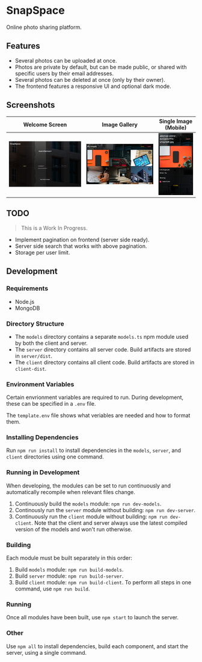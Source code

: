 # SnapSpace
Online photo sharing platform.

## Features

- Several photos can be uploaded at once.
- Photos are private by default, but can be made public, or shared with specific users by their email addresses.
- Several photos can be deleted at once (only by their owner).
- The frontend features a responsive UI and optional dark mode.

## Screenshots

| Welcome Screen                                             | Image Gallery                                             | Single Image (Mobile)                                        |
| ---------------------------------------------------------- | --------------------------------------------------------- | ------------------------------------------------------------ |
| <img src="./screenshots/welcome.png" alt="Welcome view" /> | <img src="./screenshots/images.png" alt="Gallery view" /> | <img src="./screenshots/imageMobile.png" alt="Mobile view of a single image" style="zoom: 50%;" /> |



## TODO

> This is a Work In Progress.
- Implement pagination on frontend (server side ready).
- Server side search that works with above pagination.
- Storage per user limit.

## Development

### Requirements

- Node.js
- MongoDB

### Directory Structure

- The `models` directory contains a separate `models.ts` npm module used by both the client and server.
- The `server` directory contains all server code. Build artifacts are stored in `server/dist`.
- The `client` directory contains all client code. Build artifacts are stored in `client-dist`.

### Environment Variables
Certain envrionment variables are required to run. During development, these can be specified in a `.env` file.

The `template.env` file shows what veriables are needed and how to format them.

### Installing Dependencies
Run `npm run install` to install dependencies in the `models`, `server`, and `client` directories using one command.

### Running in Development
When developing, the modules can be set to run continuously and automatically recompile when relevant files change.
1. Continuously build the `models` module: `npm run dev-models`.
2. Continously run the `server` module without building: `npm run dev-server`.
3. Continuously run the `client` module without building: `npm run dev-client`.
Note that the client and server always use the latest compiled version of the models and won't run otherwise.

### Building
Each module must be built separately in this order:
1. Build `models` module: `npm run build-models`.
2. Build `server` module: `npm run build-server`.
3. Build `client` module: `npm run build-client`.
To perform all steps in one command, use `npm run build`.

### Running
Once all modules have been built, use `npm start` to launch the server.

### Other
Use `npm all` to install dependencies, build each component, and start the server, using a single command.


